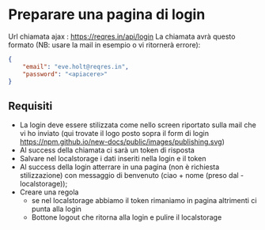 # Preparare una pagina di login
Url chiamata ajax : https://reqres.in/api/login
La chiamata avrà questo formato (NB: usare la mail in esempio o vi ritornerà errore):

```json
{
    "email": "eve.holt@reqres.in",
    "password": "<apiacere>"
}
```

## Requisiti
- La login deve essere stilizzata come nello screen riportato sulla mail che vi ho inviato (qui trovate il logo posto sopra il form di login https://npm.github.io/new-docs/public/images/publishing.svg)
- Al success della chiamata ci sarà un token di risposta
- Salvare nel localstorage i dati inseriti nella login e il token
- Al success della login atterrare in una pagina (non è richiesta stilizzazione) con messaggio di benvenuto (ciao + nome (preso dal - localstorage));
- Creare una regola
  - se nel localstorage abbiamo il token rimaniamo in pagina
  altrimenti ci punta alla login
  - Bottone logout che ritorna alla login e pulire il localstorage
  
